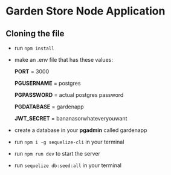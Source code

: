 # Garden Store Node Application

## Cloning the file
- run `npm install`
- make an .env file that has these values:
    
    **PORT** = 3000
    
    **PGUSERNAME** = postgres

    **PGPASSWORD** = actual postgres password

    **PGDATABASE** = gardenapp

    **JWT_SECRET** = bananasorwhateveryouwant

- create a database in your **pgadmin** called gardenapp
- run `npm i -g sequelize-cli` in your terminal
- run `npm run dev` to start the server
- run `sequelize db:seed:all` in your terminal
